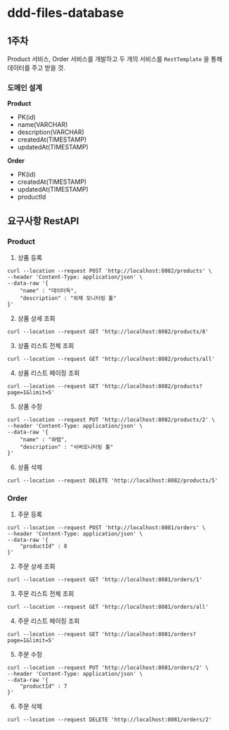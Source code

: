 # ddd-files-database

## 1주차

Product 서비스, Order 서비스를 개발하고 두 개의 서비스를 `RestTemplate` 을 통해 데이터를 주고 받을 것.

### 도메인 설계

**Product**

- PK(id)
- name(VARCHAR)
- description(VARCHAR)
- createdAt(TIMESTAMP)
- updatedAt(TIMESTAMP)

**Order**

- PK(id)
- createdAt(TIMESTAMP)
- updatedAt(TIMESTAMP)
- productId

## 요구사항 RestAPI

### Product

1. 상품 등록

```
curl --location --request POST 'http://localhost:8082/products' \
--header 'Content-Type: application/json' \
--data-raw '{
    "name" : "데이터독",
    "description" : "외제 모니터링 툴"
}'
```

2. 상품 상세 조회

```
curl --location --request GET 'http://localhost:8082/products/8'
```

3. 상품 리스트 전체 조회

```
curl --location --request GET 'http://localhost:8082/products/all'
```

4. 상품 리스트 페이징 조회

```
curl --location --request GET 'http://localhost:8082/products?page=1&limit=5'
```

5. 상품 수정

```
curl --location --request PUT 'http://localhost:8082/products/2' \
--header 'Content-Type: application/json' \
--data-raw '{
    "name" : "와탭",
    "description" : "서버모니터링 툴"
}'
```

6. 상품 삭제

```
curl --location --request DELETE 'http://localhost:8082/products/5'
```

### Order

1. 주문 등록

```
curl --location --request POST 'http://localhost:8081/orders' \
--header 'Content-Type: application/json' \
--data-raw '{
    "productId" : 8
}'
```

2. 주문 상세 조회

```
curl --location --request GET 'http://localhost:8081/orders/1'
```

3. 주문 리스트 전체 조회

```
curl --location --request GET 'http://localhost:8081/orders/all'
```

4. 주문 리스트 페이징 조회

```
curl --location --request GET 'http://localhost:8081/orders?page=1&limit=5'
```

5. 주문 수정

```
curl --location --request PUT 'http://localhost:8081/orders/2' \
--header 'Content-Type: application/json' \
--data-raw '{
    "productId" : 7
}'
```

6. 주문 삭제

```
curl --location --request DELETE 'http://localhost:8081/orders/2'
```
